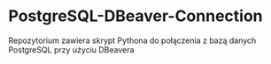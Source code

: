 # PostgreSQL-DBeaver-Connection
Repozytorium zawiera skrypt Pythona do połączenia z bazą danych PostgreSQL przy użyciu DBeavera
